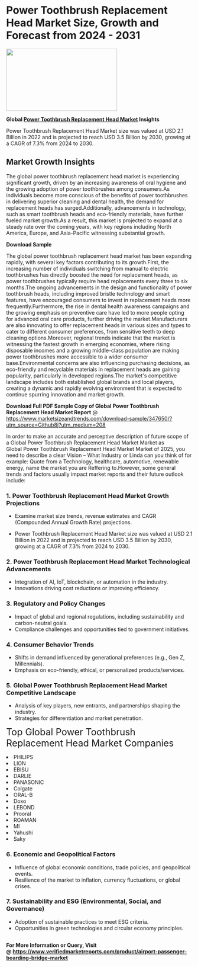 <H1>Power Toothbrush Replacement Head Market Size, Growth and Forecast from 2024 - 2031</H1><img class="aligncenter size-medium wp-image-584254" src="https://thirdeyenews.in/wp-content/uploads/2024/09/Global-Market-Research-300x168.jpeg" alt="" width="300" height="168" /><p><strong>Global&nbsp;<a href="https://www.marketsizeandtrends.com/download-sample/347650/?utm_source=Github8j?utm_medium=208">Power Toothbrush Replacement Head Market</a> Insights</strong></p><p>Power Toothbrush Replacement Head Market size was valued at USD 2.1 Billion in 2022 and is projected to reach USD 3.5 Billion by 2030, growing at a CAGR of 7.3% from 2024 to 2030.</p><p><h2>Market Growth Insights</h2> <p>The global power toothbrush replacement head market is experiencing significant growth, driven by an increasing awareness of oral hygiene and the growing adoption of power toothbrushes among consumers.As individuals become more conscious of the benefits of power toothbrushes in delivering superior cleaning and dental health, the demand for replacement heads has surged.Additionally, advancements in technology, such as smart toothbrush heads and eco-friendly materials, have further fueled market growth.As a result, this market is projected to expand at a steady rate over the coming years, with key regions including North America, Europe, and Asia-Pacific witnessing substantial growth.</p> <p><strong>Download Sample</strong></p> <p>The global power toothbrush replacement head market has been expanding rapidly, with several key factors contributing to its growth.First, the increasing number of individuals switching from manual to electric toothbrushes has directly boosted the need for replacement heads, as power toothbrushes typically require head replacements every three to six months.The ongoing advancements in the design and functionality of power toothbrush heads, including improved bristle technology and smart features, have encouraged consumers to invest in replacement heads more frequently.Furthermore, the rise in dental health awareness campaigns and the growing emphasis on preventive care have led to more people opting for advanced oral care products, further driving the market.Manufacturers are also innovating to offer replacement heads in various sizes and types to cater to different consumer preferences, from sensitive teeth to deep cleaning options.Moreover, regional trends indicate that the market is witnessing the fastest growth in emerging economies, where rising disposable incomes and a growing middle-class population are making power toothbrushes more accessible to a wider consumer base.Environmental concerns are also influencing purchasing decisions, as eco-friendly and recyclable materials in replacement heads are gaining popularity, particularly in developed regions.The market's competitive landscape includes both established global brands and local players, creating a dynamic and rapidly evolving environment that is expected to continue spurring innovation and market growth.<p><span class=""><strong>Download Full PDF Sample Copy of Global Power Toothbrush Replacement Head Market Report</strong> @ <a href="https://www.marketsizeandtrends.com/download-sample/347650/?utm_source=Github8j?utm_medium=208" target="_blank">https://www.marketsizeandtrends.com/download-sample/347650/?utm_source=Github8j?utm_medium=208</a></span></p><p>In order to make an accurate and perceptive description of future scope of a Global&nbsp;Power Toothbrush Replacement Head Market Market as Global&nbsp;Power Toothbrush Replacement Head Market Market of 2025, you need to describe a clear Vision &ndash; What Industry or Linda can you think of for example: Quote from a Technology, healthcare, automotive, renewable energy, name the market you are Reffering to.However, some general trends and factors usually impact market reports and their future outlook include:</p><h3>1.&nbsp;<strong>Power Toothbrush Replacement Head Market Growth Projections</strong></h3><ul><li>Examine market size trends, revenue estimates and CAGR (Compounded Annual Growth Rate) projections.</li><li><p>Power Toothbrush Replacement Head Market size was valued at USD 2.1 Billion in 2022 and is projected to reach USD 3.5 Billion by 2030, growing at a CAGR of 7.3% from 2024 to 2030.</p></li></ul><h3>2.&nbsp;<strong>Power Toothbrush Replacement Head Market Technological Advancements</strong></h3><ul><li>Integration of AI, IoT, blockchain, or automation in the industry.</li><li>Innovations driving cost reductions or improving efficiency.</li></ul><h3>3.&nbsp;<strong>Regulatory and Policy Changes</strong></h3><ul><li>Impact of global and regional regulations, including sustainability and carbon-neutral goals.</li><li>Compliance challenges and opportunities tied to government initiatives.</li></ul><h3>4.&nbsp;<strong>Consumer Behavior Trends</strong></h3><ul><li>Shifts in demand influenced by generational preferences (e.g., Gen Z, Millennials).</li><li>Emphasis on eco-friendly, ethical, or personalized products/services.</li></ul><h3>5.&nbsp;<strong>Global Power Toothbrush Replacement Head Market Competitive Landscape</strong></h3><ul><li>Analysis of key players, new entrants, and partnerships shaping the industry.</li><li>Strategies for differentiation and market penetration.</li></ul><p data-pm-slice="1 1 []"><span style="color: inherit; font-family: inherit; font-size: 25px;">Top Global Power Toothbrush Replacement Head Market Companies</span></p><div class="" data-test-id=""><p><li>PHILIPS</li><li> LION</li><li> EBISU</li><li> DARLIE</li><li> PANASONIC</li><li> Colgate</li><li> ORAL-B</li><li> Doxo</li><li> LEBOND</li><li> Prooral</li><li> ROAMAN</li><li> MI</li><li> Yahushi</li><li> Saky</li></p></div><h3>6.&nbsp;<strong>Economic and Geopolitical Factors</strong></h3><ul><li>Influence of global economic conditions, trade policies, and geopolitical events.</li><li>Resilience of the market to inflation, currency fluctuations, or global crises.</li></ul><h3>7.&nbsp;<strong>Sustainability and ESG (Environmental, Social, and Governance)</strong></h3><ul><li>Adoption of sustainable practices to meet ESG criteria.</li><li>Opportunities in green technologies and circular economy principles.</li></ul><h2><strong style="font-size: 14px;">For More Information or Query, Visit @&nbsp;</strong><a style="background-color: #ffffff; font-size: 14px;" href="https://www.marketsizeandtrends.com/report/power-toothbrush-replacement-head-market/" target="_blank">https://www.verifiedmarketreports.com/product/airport-passenger-boarding-bridge-market</a></h2>